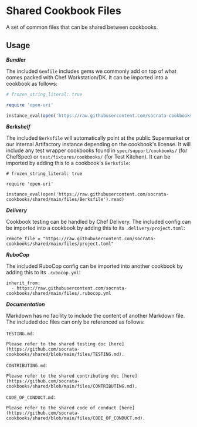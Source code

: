 # Shared Cookbook Files

A set of common files that can be shared between cookbooks.

## Usage

***Bundler***

The included `Gemfile` includes gems we commonly add on top of what comes packed with Chef Workstation/DK. It can be imported into a cookbook as follows:

```ruby
# frozen_string_literal: true

require 'open-uri'

instance_eval(open('https://raw.githubusercontent.com/socrata-cookbooks/shared/main/files/Gemfile').read)
```

***Berkshelf***

The included `Berksfile` will automatically point at the public Supermarket or our internal Artifactory instance depending on the cookbook's license. It will include any test wrapper cookbooks found in `spec/support/cookbooks/` (for ChefSpec) or `test/fixtures/cookbooks/` (for Test Kitchen). It can be imported by adding this to a cookbook's `Berksfile`:

```
# frozen_string_literal: true

require 'open-uri'

instance_eval(open('https://raw.githubusercontent.com/socrata-cookbooks/shared/main/files/Berksfile').read)
```

***Delivery***

Cookbook testing can be handled by Chef Delivery. The included config can be imported into a cookbook by adding this to its `.delivery/project.toml`:

```
remote_file = "https://raw.githubusercontent.com/socrata-cookbooks/shared/main/files/project.toml"
```

***RuboCop***

The included RuboCop config can be imported into another cookbook by adding this to its `.rubocop.yml`:

```
inherit_from:
  - https://raw.githubusercontent.com/socrata-cookbooks/shared/main/files/.rubocop.yml
```

***Documentation***

Markdown has no facility to include the content of another Markdown file. The included doc files can only be referenced as follows:


`TESTING.md`:

```
Please refer to the shared testing doc [here](https://github.com/socrata-cookbooks/shared/blob/main/files/TESTING.md).
```

`CONTRIBUTING.md`:

```
Please refer to the shared contributing doc [here](https://github.com/socrata-cookbooks/shared/blob/main/files/CONTRIBUTING.md).
```

`CODE_OF_CONDUCT.md`:

```
Please refer to the shared code of conduct [here](https://github.com/socrata-cookbooks/shared/blob/main/files/CODE_OF_CONDUCT.md).
```
